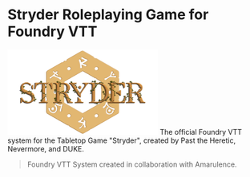 # Stryder Roleplaying Game for Foundry VTT
<img src="https://raw.githubusercontent.com/DarkSerpent/stryder-fvtt/refs/heads/main/assets/stryderfvtt_title.png" width="300">
The official Foundry VTT system for the Tabletop Game "Stryder", created by Past the Heretic, Nevermore, and DUKE.

> Foundry VTT System created in collaboration with Amarulence.
